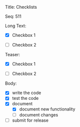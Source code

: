 Title:  Checklists

Seq:    511

Long Text:

- [x] Checkbox 1
- [ ] Checkbox 2


Teaser:

- [x] Checkbox 1
- [ ] Checkbox 2


Body:

- [X] write the code
- [X] test the code
- [X] document
	- [X] document new functionality
	- [ ] document changes
- [ ] submit for release
